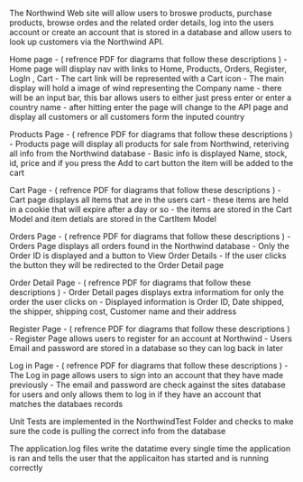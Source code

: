 The Northwind Web site will allow users to broswe products, purchase products, browse ordes and the related order details, log into the users account or create an account that is stored in a database and allow users to look up customers via the Northwind API.

Home page - ( refrence PDF for diagrams that follow these descriptions )
    - Home page will display nav with links to Home, Products, Orders, Register, LogIn , Cart
    - The cart link will be represented with a Cart icon
    - The main display will hold a image of wind representing the Company name
    - there will be an input bar, this bar allows users to either just press enter or enter a country name
    - after hitting enter the page will change to the API page and display all customers or all customers form the inputed country

Products Page - ( refrence PDF for diagrams that follow these descriptions )
    - Products page will display all products for sale from Northwind, reteriving all info from the Northwind database
    - Basic info is displayed Name, stock, id, price and if you press the Add to cart button the item will be added to the cart

Cart Page - ( refrence PDF for diagrams that follow these descriptions )
    - Cart page displays all items that are in the users cart
    - these items are held in a cookie that will expire after a day or so
    - the items are stored in the Cart Model and item detials are stored in the CartItem Model

 Orders Page - ( refrence PDF for diagrams that follow these descriptions )
    - Orders Page displays all orders found in the Northwind database
    - Only the Order ID is displayed and a button to View Order Details
    - If the user clicks the button they will be redirected to the Order Detail page

Order Detail Page - ( refrence PDF for diagrams that follow these descriptions )
    - Order Detail pages displays extra informatiom for only the order the user clicks on
    - Displayed information is Order ID, Date shipped, the shipper, shipping cost, Customer name and their address

Register Page - ( refrence PDF for diagrams that follow these descriptions )
    - Register Page allows users to register for an account at Northwind
    - Users Email and password are stored in a database so they can log back in later

Log in Page - ( refrence PDF for diagrams that follow these descriptions )
    - The Log in page allows users to sign into an account that they have made previously
    - The email and password are check against the sites database for users and only allows them to log in if they have an
        account that matches the databaes records

Unit Tests are implemented in the NorthwindTest Folder and checks to make sure the code is pulling the correct info from the database

The application.log files write the datatime every single time the application is ran and tells the user that the applicaiton has started and is running correctly